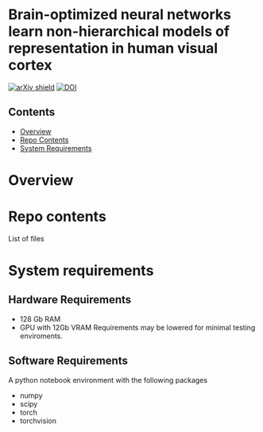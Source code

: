 # Brain-optimized neural networks learn non-hierarchical models of representation in human visual cortex

[![arXiv shield](https://img.shields.io/badge/bioRxiv-2022.01.21.477293v1-red)](https://www.biorxiv.org/content/10.1101/2022.01.21.477293v1)
[![DOI](https://img.shields.io/badge/DOI-2022.01.21.477293-blue)](https://doi.org/10.1101/2022.01.21.477293)

## Contents

- [Overview](#overview)
- [Repo Contents](#repo-contents)
- [System Requirements](#system-requirements)

# Overview



# Repo contents
List of files

# System requirements
## Hardware Requirements
- 128 Gb RAM
- GPU with 12Gb VRAM
Requirements may be lowered for minimal testing enviroments.

## Software Requirements

A python notebook environment with the following packages
- numpy
- scipy
- torch
- torchvision
